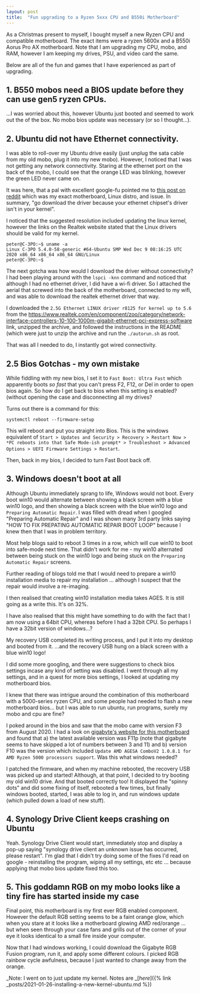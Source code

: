 ```yaml
---
layout: post
title:  "Fun upgrading to a Ryzen 5xxx CPU and B550i Motherboard"
---
```


As a Christmas present to myself, I bought myself a new Ryzen CPU and compatible motherboard. The exact items were a ryzen 5600x and a B550i Aorus Pro AX motherboard. Note that I am upgrading my CPU, mobo, and RAM, however I am keeping my drives, PSU, and video card the same.

Below are all of the fun and games that I have experienced as part of upgrading.

## 1. B550 mobos need a BIOS update before they can use gen5 ryzen CPUs.

...I was worried about this, however Ubuntu just booted and seemed to work out the of the box. No mobo bios update was necessary (or so I thought...).

## 2. Ubuntu did not have Ethernet connectivity.

I was able to roll-over my Ubuntu drive easily (just unplug the sata cable from my old mobo, plug it into my new mobo). However, I noticed that I was not getting any network connectivity. Staring at the ethernet port on the back of the mobo, I could see that the orange LED was blinking, however the green LED never came on.

It was here, that a pal with excellent google-fu pointed me to [this post on reddit](https://www.reddit.com/r/gigabytegaming/comments/iomt1c/gigabyte_b550i_aorus_pro_ax_realtek_rtl8125bg/) which was my exact motherboard, Linux distro, and issue. In summary, "go download the driver because your ethernet chipset's driver isn't in your kernel".

I noticed that the suggested resolution included updating the linux kernel, however the links on the Realtek website stated that the Linux drivers should be valid for my kernel.

```
peter@C-3PO:~$ uname -a
Linux C-3PO 5.4.0-58-generic #64-Ubuntu SMP Wed Dec 9 08:16:25 UTC 2020 x86_64 x86_64 x86_64 GNU/Linux
peter@C-3PO:~$ 
```

The next gotcha was how would I download the driver without connectivity? I had been playing around with the `lspci -knn` command and noticed that although I had no ethernet driver, I did have a wi-fi driver. So I attached the aerial that screwed into the back of the motherboard, connected to my wifi, and was able to download the realtek ethernet driver that way.

I downloaded the `2.5G Ethernet LINUX driver r8125 for kernel up to 5.6` from the https://www.realtek.com/en/component/zoo/category/network-interface-controllers-10-100-1000m-gigabit-ethernet-pci-express-software link, unzipped the archive, and followed the instructions in the README (which were just to unzip the archive and run the `./autorun.sh` as root.

That was all I needed to do, I instantly got wired connectivity.

## 2.5 Bios Gotchas - my own mistake
While fiddling with my new bios, I set it to `Fast Boot: Ultra Fast` which apparently boots _so fast_ that you can't press F2, F12, or Del in order to open bios again.
So how do I get back to bios when this setting is enabled? (without opening the case and disconnecting all my drives?

Turns out there is a command for this:

`systemctl reboot --firmware-setup`

This will reboot and put you straight into Bios. This is the windows equivalent of `Start > Updates and Security > Recovery > Restart Now > *PC reboots into that Safe Mode-ish prompt* > Troubleshoot > Advanced Options > UEFI Firmware Settings > Restart`.

Then, back in my bios, I decided to turn Fast Boot back off.

## 3. Windows doesn't boot at all
Although Ubuntu immediately sprang to life, Windows would not boot. Every boot win10 would alternate between showing a black screen with a blue win10 logo, and then showing a black screen with the blue win10 logo and `Preparing Automatic Repair`. I was filled with dread when I googled "Preparing Automatic Repair" and I was shown many 3rd party links saying "HOW TO FIX PREPATING AUTOMATIC REPAIR BOOT LOOP" because I knew then that I was in problem territory.

Most help blogs said to reboot 3 times in a row, which will cue win10 to boot into safe-mode next time. That didn't work for me - my win10 alternated between being stuck on the win10 logo and being stuck on the `Preparing Automatic Repair` screens.

Further reading of blogs told me that I would need to prepare a win10 installation media to repair my installation ... although I suspect that the repair would involve a re-imaging.

I then realised that creating win10 installation media takes AGES. It is still going as a write this. It's on 32%.

I have also realised that this might have something to do with the fact that I am now using a 64bit CPU, whereas before I had a 32bit CPU. So perhaps I have a 32bit version of windows...?

My recovery USB completed its writing process, and I put it into my desktop and booted from it.
...and the recovery USB hung on a black screen with a blue win10 logo!

I did some more googling, and there were suggestions to check bios settings incase any kind of setting was disabled. I went through all my settings, and in a quest for more bios settings, I looked at updating my motherboard bios.

I knew that there was intrigue around the combination of this motherboard with a 5000-series ryzen CPU, and some people had needed to flash a new motherboard bios... but I was able to run ubuntu, run programs, surely my mobo and cpu are fine?

I poked around in the bios and saw that the mobo came with version F3 from August 2020. I had a look on [gigabyte's website for this motherboard](https://www.gigabyte.com/uk/Motherboard/B550I-AORUS-PRO-AX-rev-10/support#support-dl-bios) and found that a) the latest available version was F11p (note that gigabyte seems to have skipped a lot of numbers between 3 and 11) and b) version F10 was the version which included `Update AMD AGESA ComboV2 1.0.8.1 for AMD Ryzen 5000 processors support`. Was this what windows needed?

I patched the firmware, and when my machine rebooted, the recovery USB was picked up and started! Although, at that point, I decided to try booting my old win10 drive. And that booted correctly too! It displayed the "spinny dots" and did some fixing of itself, rebooted a few times, but finally windows booted, started, I was able to log in, and run windows update (which pulled down a load of new stuff).

## 4. Synology Drive Client keeps crashing on Ubuntu

Yeah. Synology Drive Client would start, immediately stop and display a pop-up saying "synology drive client an unknown issue has occurred, please restart". I'm glad that I didn't try doing some of the fixes I'd read on google - reinstalling the program, wiping all my settings, etc etc ... because applying that mobo bios update fixed this too.

## 5. This goddamn RGB on my mobo looks like a tiny fire has started inside my case

Final point, this motherboard is my first ever RGB enabled component. However the default RGB setting seems to be a faint orange glow, which when you stare at it looks like a motherboard glowing AMD red/orange ... but when seen through your case fans and grills out of the corner of your eye it looks identical to a small fire inside your computer.

Now that I had windows working, I could download the Gigabyte RGB Fusion program, run it, and apply some different colours. I picked RGB rainbow cycle awfulness, because I just wanted to change away from the orange.

_Note: I went on to just update my kernel. Notes are _[_here_]({% link _posts/2021-01-26-installing-a-new-kernel-ubuntu.md %})